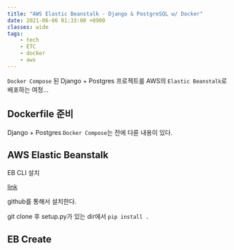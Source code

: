 ```yaml
---
title: "AWS Elastic Beanstalk - Django & PostgreSQL w/ Docker"
date: 2021-06-06 01:33:00 +0900
classes: wide
tags:
    - tech
    - ETC
    - docker
    - aws
---
```


`Docker Compose` 된 Django + Postgres 프로젝트를 AWS의 `Elastic Beanstalk`로 배포하는 여정...

## Dockerfile 준비

Django + Postgres `Docker Compose`는 전에 다룬 내용이 있다.

## AWS Elastic Beanstalk

EB CLI 설치

[link](https://github.com/aws/aws-elastic-beanstalk-cli)

github를 통해서 설치한다.

git clone 후 setup.py가 있는 dir에서 `pip install .`

## EB Create